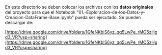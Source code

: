 En este directorio se deben colocar los archivos con los **datos originales** del proyecto para que el Notebook "01.-Exploracion-de-los-Datos-y-Creacion-DataFrame-Base.ipynb" pueda ser ejecutado. Se pueden descargar de:

[https://drive.google.com/drive/folders/1GfeNKbIS6yz_qq5LwPe_rMO5zHgd3_VR?usp=sharing](https://drive.google.com/drive/folders/1GfeNKbIS6yz_qq5LwPe_rMO5zHgd3_VR?usp=sharing)
